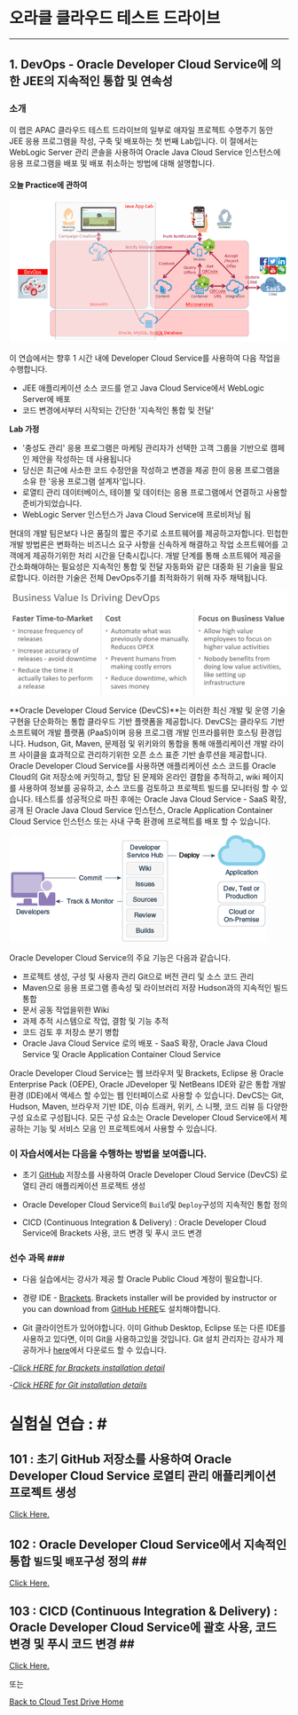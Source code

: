 # 오라클 클라우드 테스트 드라이브 #
-----
## 1. DevOps - Oracle Developer Cloud Service에 의한 JEE의 지속적인 통합 및 연속성 ##


### 소개 ###
이 랩은 APAC 클라우드 테스트 드라이브의 일부로 애자일 프로젝트 수명주기 동안 JEE 응용 프로그램을 작성, 구축 및 배포하는 첫 번째 Lab입니다. 이 절에서는 WebLogic Server 관리 콘솔을 사용하여 Oracle Java Cloud Service 인스턴스에 응용 프로그램을 배포 및 배포 취소하는 방법에 대해 설명합니다. 

#### 오늘 Practice에 관하여 

![](images/jcs.scope.png)


이 연습에서는 향후 1 시간 내에 Developer Cloud Service를 사용하여 다음 작업을 수행합니다. 
+ JEE 애플리케이션 소스 코드를 얻고 Java Cloud Service에서 WebLogic Server에 배포 
+ 코드 변경에서부터 시작되는 간단한 '지속적인 통합 및 전달'

**Lab 가정**
+ '충성도 관리' 응용 프로그램은 마케팅 관리자가 선택한 고객 그룹을 기반으로 캠페인 제안을 작성하는 데 사용됩니다 
+ 당신은 최근에 사소한 코드 수정안을 작성하고 변경을 제공 한이 응용 프로그램을 소유 한 '응용 프로그램 설계자'입니다. 
+ 로열티 관리 데이터베이스, 테이블 및 데이터는 응용 프로그램에서 연결하고 사용할 준비가되었습니다. 
+ WebLogic Server 인스턴스가 Java Cloud Service에 프로비저닝 됨 

현대의 개발 팀은보다 나은 품질의 짧은 주기로 소프트웨어를 제공하고자합니다. 민첩한 개발 방법론은 변화하는 비즈니스 요구 사항을 신속하게 해결하고 작업 소프트웨어를 고객에게 제공하기위한 처리 시간을 단축시킵니다. 개발 단계를 통해 소프트웨어 제공을 간소화해야하는 필요성은 지속적인 통합 및 전달 자동화와 같은 대중화 된 기술을 필요로합니다. 이러한 기술은 전체 DevOps주기를 최적화하기 위해 자주 채택됩니다. 

![](images/business.value.png)


**Oracle Developer Cloud Service (DevCS)**는 이러한 최신 개발 및 운영 기술 구현을 단순화하는 통합 클라우드 기반 플랫폼을 제공합니다. DevCS는 클라우드 기반 소프트웨어 개발 플랫폼 (PaaS)이며 응용 프로그램 개발 인프라를위한 호스팅 환경입니다. Hudson, Git, Maven, 문제점 및 위키와의 통합을 통해 애플리케이션 개발 라이프 사이클을 효과적으로 관리하기위한 오픈 소스 표준 기반 솔루션을 제공합니다. Oracle Developer Cloud Service를 사용하면 애플리케이션 소스 코드를 Oracle Cloud의 Git 저장소에 커밋하고, 할당 된 문제와 온라인 결함을 추적하고, wiki 페이지를 사용하여 정보를 공유하고, 소스 코드를 검토하고 프로젝트 빌드를 모니터링 할 수 있습니다. 테스트를 성공적으로 마친 후에는 Oracle Java Cloud Service - SaaS 확장, 공개 된 Oracle Java Cloud Service 인스턴스, Oracle Application Container Cloud Service 인스턴스 또는 사내 구축 환경에 프로젝트를 배포 할 수 있습니다. 

![](images/00.dcs.png)


Oracle Developer Cloud Service의 주요 기능은 다음과 같습니다. 
+ 프로젝트 생성, 구성 및 사용자 관리 
Git으로 버전 관리 및 소스 코드 관리 
+ Maven으로 응용 프로그램 종속성 및 라이브러리 저장 
Hudson과의 지속적인 빌드 통합 
+ 문서 공동 작업을위한 Wiki 
+ 과제 추적 시스템으로 작업, 결함 및 기능 추적 
+ 코드 검토 후 저장소 분기 병합 
+ Oracle Java Cloud Service 로의 배포 - SaaS 확장, Oracle Java Cloud Service 및 Oracle Application Container Cloud Service 

Oracle Developer Cloud Service는 웹 브라우저 및 Brackets, Eclipse 용 Oracle Enterprise Pack (OEPE), Oracle JDeveloper 및 NetBeans IDE와 같은 통합 개발 환경 (IDE)에서 액세스 할 수있는 웹 인터페이스로 사용할 수 있습니다. DevCS는 Git, Hudson, Maven, 브라우저 기반 IDE, 이슈 트래커, 위키, 스 니펫, 코드 리뷰 등 다양한 구성 요소로 구성됩니다. 모든 구성 요소는 Oracle Developer Cloud Service에서 제공하는 기능 및 서비스 모음 인 프로젝트에서 사용할 수 있습니다. 

### 이 자습서에서는 다음을 수행하는 방법을 보여줍니다. ###

- 초기 [GitHub](https://github.com) 저장소를 사용하여 Oracle Developer Cloud Service (DevCS) 로열티 관리 애플리케이션 프로젝트 생성 

- Oracle Developer Cloud Service의 `Build`및 `Deploy`구성의 지속적인 통합 정의 

- CICD (Continuous Integration &amp; Delivery) : Oracle Developer Cloud Service에 Brackets 사용, 코드 변경 및 푸시 코드 변경 

### 선수 과목 ### <br>


- 다음 실습에서는 강사가 제공 할 Oracle Public Cloud 계정이 필요합니다. 
- 경량 IDE - [Brackets](http://brackets.io/). Brackets installer will be provided by instructor or you can download from [GitHub HERE](https://github.com/adobe/brackets/releases)도 설치해야합니다. 

- Git 클라이언트가 있어야합니다. 이미 Github Desktop, Eclipse 또는 다른 IDE를 사용하고 있다면, 이미 Git을 사용하고있을 것입니다. Git 설치 관리자는 강사가 제공하거나 [here](https://git-scm.com/downloads)에서 다운로드 할 수 있습니다. 

-*[Click HERE for Brackets installation detail](brackets.md)*

-*[Click HERE for Git installation details](gitclient.md)*

# 실험실 연습 : # <br>


## 101 : 초기 GitHub 저장소를 사용하여 Oracle Developer Cloud Service 로열티 관리 애플리케이션 프로젝트 생성 ##


[Click Here.](101-JavaAppsLab.md) 

## 102 : Oracle Developer Cloud Service에서 지속적인 통합 `빌드`및 `배포`구성 정의 ## <br>


[Click Here.](102-JavaAppsLab.md) 

## 103 : CICD (Continuous Integration &amp; Delivery) : Oracle Developer Cloud Service에 괄호 사용, 코드 변경 및 푸시 코드 변경 ## <br>


[Click Here.](103-JavaAppsLab.md) 

또는 

[Back to Cloud Test Drive Home](../README.md) 

